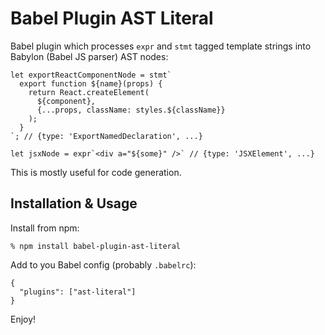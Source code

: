 # Babel Plugin AST Literal

Babel plugin which processes `expr` and `stmt` tagged template strings into
Babylon (Babel JS parser) AST nodes:

    let exportReactComponentNode = stmt`
      export function ${name}(props) {
        return React.createElement(
          ${component},
          {...props, className: styles.${className}}
        );
      }
    `; // {type: 'ExportNamedDeclaration', ...}

    let jsxNode = expr`<div a="${some}" />` // {type: 'JSXElement', ...}

This is mostly useful for code generation.

## Installation & Usage

Install from npm:

    % npm install babel-plugin-ast-literal

Add to you Babel config (probably `.babelrc`):

    {
      "plugins": ["ast-literal"]
    }

Enjoy!
